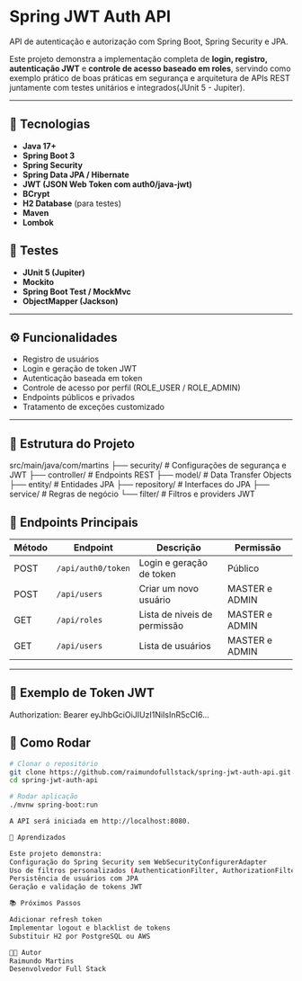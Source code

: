 # Spring JWT Auth API

API de autenticação e autorização com Spring Boot, Spring Security e JPA.

Este projeto demonstra a implementação completa de **login, registro, autenticação JWT** e **controle de acesso baseado em roles**, servindo como exemplo prático de boas práticas em segurança e arquitetura de APIs REST juntamente com testes unitários e integrados(JUnit 5 - Jupiter).

---

## 🚀 Tecnologias

- **Java 17+**
- **Spring Boot 3**
- **Spring Security**
- **Spring Data JPA / Hibernate**
- **JWT (JSON Web Token com auth0/java-jwt)**
- **BCrypt**
- **H2 Database** (para testes)
- **Maven**
- **Lombok**

## 🚀 Testes

- **JUnit 5 (Jupiter)**
- **Mockito**
- **Spring Boot Test / MockMvc**
- **ObjectMapper (Jackson)**

---

## ⚙️ Funcionalidades

- Registro de usuários
- Login e geração de token JWT
- Autenticação baseada em token
- Controle de acesso por perfil (ROLE_USER / ROLE_ADMIN)
- Endpoints públicos e privados
- Tratamento de exceções customizado

---

## 🧱 Estrutura do Projeto

src/main/java/com/martins
├── security/ # Configurações de segurança e JWT
├── controller/ # Endpoints REST
├── model/ # Data Transfer Objects
├── entity/ # Entidades JPA
├── repository/ # Interfaces do JPA
├── service/ # Regras de negócio
└── filter/ # Filtros e providers JWT

## 🧩 Endpoints Principais

| Método | Endpoint           | Descrição                    | Permissão       |
|--------|--------------------|------------------------------|-----------------|
| POST   | `/api/auth0/token` | Login e geração de token     | Público         |
| POST   | `/api/users`       | Criar um novo usuário        | MASTER e ADMIN     |
| GET    | `/api/roles`       | Lista de niveis de permissão | MASTER e ADMIN |
| GET    | `/api/users`       | Lista de usuários            | MASTER e ADMIN     |

---

## 🔐 Exemplo de Token JWT
Authorization: Bearer eyJhbGciOiJIUzI1NiIsInR5cCI6...

## 🧰 Como Rodar

````bash
# Clonar o repositório
git clone https://github.com/raimundofullstack/spring-jwt-auth-api.git
cd spring-jwt-auth-api

# Rodar aplicação
./mvnw spring-boot:run

A API será iniciada em http://localhost:8080.

🧠 Aprendizados

Este projeto demonstra:
Configuração do Spring Security sem WebSecurityConfigurerAdapter
Uso de filtros personalizados (AuthenticationFilter, AuthorizationFilter)
Persistência de usuários com JPA
Geração e validação de tokens JWT

📚 Próximos Passos

Adicionar refresh token
Implementar logout e blacklist de tokens
Substituir H2 por PostgreSQL ou AWS

👨‍💻 Autor
Raimundo Martins
Desenvolvedor Full Stack